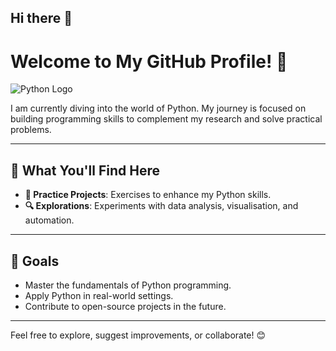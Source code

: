 ## Hi there 👋


# Welcome to My GitHub Profile! 🎉

![Python Logo](https://upload.wikimedia.org/wikipedia/commons/c/c3/Python-logo-notext.svg)  

I am currently diving into the world of Python. My journey is focused on building programming skills to complement my research and solve practical problems.  

---

## 🌟 What You'll Find Here  
- **📝 Practice Projects**: Exercises to enhance my Python skills.  
- **🔍 Explorations**: Experiments with data analysis, visualisation, and automation.  

---

## 🎯 Goals  
- Master the fundamentals of Python programming.  
- Apply Python in real-world settings.   
- Contribute to open-source projects in the future.  

---

Feel free to explore, suggest improvements, or collaborate! 😊  

